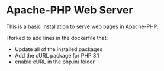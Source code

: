 # Apache-PHP Web Server
This is a basic installation to serve web pages in Apache-PHP.

I forked to add lines in the dockerfile that:
 - Update all of the installed packages
 - Add the cURL package for PHP 8.1
 - enable cURL in the php.ini folder
